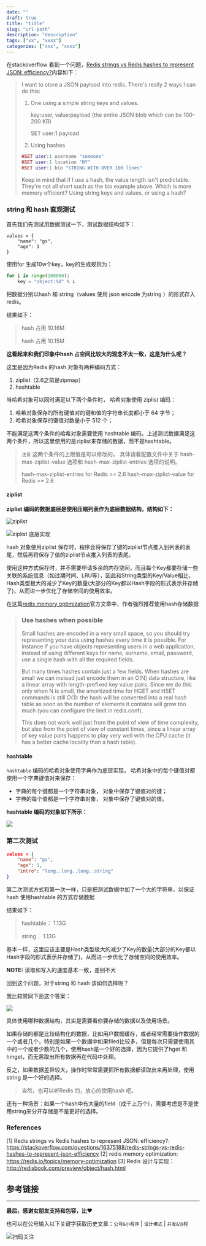 ```yaml
---
date: ""
draft: true
title: "title"
slug: "url-path"
description: "description"
tags: ["xx", "xxxx"]
categories: ["xxx", "xxxx"]
---
```


在stackoverflow 看到一个问题，[Redis strings vs Redis hashes to represent JSON: efficiency?](https://stackoverflow.com/questions/16375188/redis-strings-vs-redis-hashes-to-represent-json-efficiency)内容如下：

> I want to store a JSON payload into redis. There's really 2 ways I can do this:
>
> 1. One using a simple string keys and values.
>
>    key:user, value:payload (the entire JSON blob which can be 100-200 KB)
>
>    SET user:1 payload
>
> 2. Using hashes
> ```lua
> HSET user:1 username "someone"
> HSET user:1 location "NY"
> HSET user:1 bio "STRING WITH OVER 100 lines"
> ```
> Keep in mind that if I use a hash, the value length isn't predictable. They're not all short such as the bio example above.
> Which is more memory efficient? Using string keys and values, or using a hash?

### string 和 hash 直观测试

首先我们先测试用数据测试一下，测试数据结构如下：



```jsonjs o
values = {
    "name": "gs",
    "age": 1
}
```



使用for 生成10w个key，key的生成规则为：



```python
for i in range(100000):
    key = "object:%d" % i
```



把数据分别以hash 和 string（values 使用 json encode 为string ）的形式存入redis。

结果如下：



>  hash 占用 10.16M
>
> hash 占用 10.15M



**这看起来和我们印象中hash 占空间比较大的观念不太一致，这是为什么呢？**

这里是因为Redis 的hash 对象有两种编码方式：

1. ziplist（2.6之前是zipmap）
2. hashtable

当哈希对象可以同时满足以下两个条件时， 哈希对象使用 ziplist 编码：

1. 哈希对象保存的所有键值对的键和值的字符串长度都小于 64 字节；
2. 哈希对象保存的键值对数量小于 512 个；

不能满足这两个条件的哈希对象需要使用 hashtable 编码。上述测试数据满足这两个条件，所以这里使用的是ziplist来存储的数据，而不是hashtable。



> `注意`
> 这两个条件的上限值是可以修改的， 具体请看配置文件中关于 hash-max-ziplist-value 选项和 hash-max-ziplist-entries 选项的说明。
>
> hash-max-ziplist-entries for Redis >= 2.6
> hash-max-ziplist-value for Redis >= 2.6



#### ziplist

**ziplist 编码的数据底层是使用压缩列表作为底层数据结构，结构如下：**

![ziplist](http://media.gusibi.mobi/Ir11LH8z_BiQW8eVl2OXaKERDyO5V5cXkx1OqNaeGWBuqo1Z6WZRss_YP98mnJuc)

![ziplist 底层实现](http://media.gusibi.mobi/EinQ3TgdfGywd8GtAk93ksSzJeZsf7cBSBxEMgtrt9SM2MAvQcLoxvuGeQSdFS7W)



hash 对象使用ziplist 保存时，程序会将保存了键的ziplist节点推入到列表的表尾，然后再将保存了值的ziplist节点推入列表的表尾。

使用这种方式保存时，并不需要申请多余的内存空间，而且每个Key都要存储一些关联的系统信息（如过期时间、LRU等），因此和String类型的Key/Value相比，Hash类型极大的减少了Key的数量(大部分的Key都以Hash字段的形式表示并存储了)，从而进一步优化了存储空间的使用效率。

在这篇[redis memory optimization](https://redis.io/topics/memory-optimization)官方文章中，作者强烈推荐使用hash存储数据



> ### Use hashes when possible
>
>  Small hashes are encoded in a very small space, so you should try representing your data using hashes every time it is possible. For instance if you have objects representing users in a web application, instead of using different keys for name, surname, email, password, use a single hash with all the required fields.
> 
>  But many times hashes contain just a few fields. When hashes are small we can instead just encode them in an O(N) data structure, like a linear array with length-prefixed key value pairs. Since we do this only when N is small, the amortized time for HGET and HSET commands is still O(1): the hash will be converted into a real hash table as soon as the number of elements it contains will grow too much (you can configure the limit in redis.conf).
>
>  This does not work well just from the point of view of time complexity, but also from the point of view of constant times, since a linear array of key value pairs happens to play very well with the CPU cache (it has a better cache locality than a hash table).



#### hashtable

 `hashtable` 编码的哈希对象使用字典作为底层实现， 哈希对象中的每个键值对都使用一个字典键值对来保存：

- 字典的每个键都是一个字符串对象， 对象中保存了键值对的键；
- 字典的每个值都是一个字符串对象， 对象中保存了键值对的值。

**hashtable 编码的对象如下所示：**

![](http://media.gusibi.mobi/uxuYAXAcsW_18WeIiiwGNTbMqWbncG6Vd143kyizERZgYMmBggKd4EK_zkIva7AQ)

### 第二次测试



```json
values = {
    "name": "gs",
    "age": 1,
    "intro": "long..long..long..string"
}
```



第二次测试方式和第一次一样，只是把测试数据中加了一个大的字符串，以保证hash 使用hashtable 的方式存储数据

结果如下：



> hashtable： 1.13G
>
> string：        1.13G

基本一样，这里应该主要是Hash类型极大的减少了Key的数量(大部分的Key都以Hash字段的形式表示并存储了)，从而进一步优化了存储空间的使用效率。



**NOTE:** 读取和写入的速度基本一致，差别不大



回到这个问题，对于string 和 hash 该如何选择呢？

我比较赞同下面这个答案：

![](http://media.gusibi.mobi/5v4pyfA4GAF4q-BnGujmFveL24N6uGWuhISE5RXYThGUtZlot_-H5OTymX4ANnNr)

具体使用哪种数据结构，其实是需要看你要存储的数据以及使用场景。

如果存储的都是比较结构化的数据，比如用户数据缓存，或者经常需要操作数据的一个或者几个，特别是如果一个数据中如果filed比较多，但是每次只需要使用其中的一个或者少数的几个，使用hash是一个好的选择，因为它提供了hget 和 hmget，而无需取出所有数据再在代码中处理。

反之，如果数据差异较大，操作时常常需要把所有数据都读取出来再处理，使用string 是一个好的选择。



> 当然，也可以听Redis 的，放心的使用hash 吧。



还有一种场景：如果一个hash中有大量的field（成千上万个），需要考虑是不是使用string来分开存储是不是更好的选择。


### References

[1] Redis strings vs Redis hashes to represent JSON: efficiency?: https://stackoverflow.com/questions/16375188/redis-strings-vs-redis-hashes-to-represent-json-efficiency
[2] redis memory optimization: https://redis.io/topics/memory-optimization
[3] Redis 设计与实现： http://redisbook.com/preview/object/hash.html

## 参考链接


------


**最后，感谢女朋友支持和包容，比❤️**

也可以在公号输入以下关键字获取历史文章：`公号&小程序` | `设计模式` | `并发&协程`

![扫码关注](http://media.gusibi.mobi/zHqNew3j1brVxSoTkjOerslhnB_ZpchcOXf60lFUxiZ5YtnCHs5HrJNOP14go6Ea)
